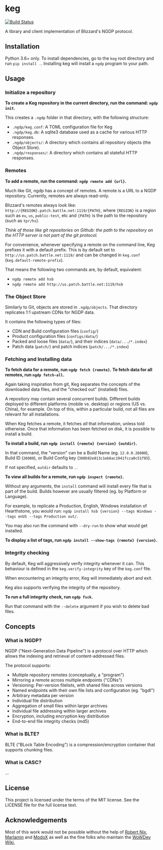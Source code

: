 # keg
[![Build Status](https://api.travis-ci.org/HearthSim/keg.svg?branch=master)](https://travis-ci.org/HearthSim/keg)

A library and client implementation of Blizzard's NGDP protocol.


## Installation

Python 3.6+ only.
To install dependencies, go to the `keg` root directory and run `pip install .`.
Installing keg will install a `ngdp` program to your path.


## Usage

### Initialize a repository

**To create a Keg repository in the current directory, run the command: `ngdp init`.**

This creates a `.ngdp` folder in that directory, with the following structure:
 - `.ngdp/keg.conf`: A TOML configuration file for Keg
 - `.ngdp/keg.db`: A sqlite3 database used as a cache for various HTTP responses.
 - `.ngdp/objects/`: A directory which contains all repository objects (the Object Store).
 - `.ngdp/responses/`: A directory which contains all stateful HTTP responses.


### Remotes

**To add a remote, run the command: `ngdp remote add {url}`.**

Much like Git, ngdp has a concept of remotes.
A remote is a URL to a NGDP repository.  Currently, remotes are always read-only.

Blizzard's remotes always look like: `http://{REGION}.patch.battle.net:1119/{PATH}`,
where `{REGION}` is a region such as `eu`, `us`, `public-test`, etc and `{PATH}`
is the path to the repository (such as `tpr/hs`).

*Think of those like git repositories on Github: the path to the repository on the
HTTP server is not part of the git protocol.*

For convenience, whenever specifying a remote on the command line, Keg prefixes
it with a default prefix. This is by default set to `http://us.patch.battle.net:1119/`
and can be changed in `keg.conf` (`keg.default-remote-prefix`).

That means the following two commands are, by default, equivalent:

- `ngdp remote add hsb`
- `ngdp remote add http://us.patch.battle.net:1119/hsb`


### The Object Store

Similarly to Git, objects are stored in `.ngdp/objects`.
That directory replicates 1:1 upstream CDNs for NGDP data.

It contains the following types of files:

 - CDN and Build configuration files (`config/`)
 - Product configuration files (`configs/data/`)
 - Packed and loose files (`data/`), and their indices (`data/.../*.index`)
 - Patch data (`patch/`) and patch indices (`patch/.../*.index`)


### Fetching and Installing data

**To fetch data for a remote, run `ngdp fetch {remote}`.**
**To fetch data for all remotes, run `ngdp fetch-all`.**

Again taking inspiration from git, Keg separates the concepts of the downloaded
data files, and the "checked out" (installed) files.

A repository may contain several concurrent builds. Different builds deployed to
different platforms (mobile vs. desktop) or regions (US vs. China), for example.
On top of this, within a particular build, not all files are relevant for all
installations.

When Keg fetches a remote, it fetches *all* that information, unless told otherwise.
Once that information has been fetched on disk, it is possible to install a build.

**To install a build, run `ngdp install {remote} {version} {outdir}`.**

In that command, the "version" can be a Build Name (eg. `12.0.0.26080`), Build ID
(`26080`), or Build Config key (`360b92e813c1eb6ac1941fcca0c51f85`).

If not specified, `outdir` defaults to `.`.

**To view all builds for a remote, run `ngdp inspect {remote}`.**

Without any arguments, the `install` command will install every file that is part
of the build. Builds however are usually filtered (eg. by Platform or Language).

For example, to replicate a Production, English, Windows installation of Hearthstone,
you would run: `ngdp install hsb {version} --tags Windows --tags enUS --tags Production out/`.

You may also run the command with `--dry-run` to show what would get installed.

**To display a list of tags, run `ngdp install --show-tags {remote} {version}`.**


### Integrity checking

By default, Keg will aggressively verify integrity whenever it can.
This behaviour is defined in the `keg.verify-integrity` key of the `keg.conf` file.

When encountering an integrity error, Keg will immediately abort and exit.

Keg also supports verifying the integrity of the repository.

**To run a full integrity check, run `ngdp fsck`.**

Run that command with the `--delete` argument if you wish to delete bad files.


## Concepts

### What is NGDP?

NGDP ("Next-Generation Data Pipeline") is a protocol over HTTP which allows the
indexing and retrieval of content-addressed files.

The protocol supports:
 - Multiple repository remotes (conceptually, a "program")
 - Mirroring a remote across multiple endpoints ("CDNs")
 - Versioning: Per-version filelists, with shared files across versions
 - Named endpoints with their own file lists and configuration (eg. "bgdl")
 - Arbitrary metadata per version
 - Individual file distribution
 - Aggregation of small files within larger archives
 - Individual file addressing within larger archives
 - Encryption, including encryption key distribution
 - End-to-end file integrity checks (md5)


### What is BLTE?

BLTE ("BLock Table Encoding") is a compression/encryption container that
supports chunking files.


### What is CASC?

...


## License

This project is licensed under the terms of the MIT license.
See the LICENSE file for the full license text.


## Acknowledgements

Most of this work would not be possible without the help of
[Robert Nix](https://twitter.com/mischanix), [Marlamin](https://twitter.com/Marlamin)
and [ModoX](https://github.com/mdX7/) as well as the fine folks who maintain
the [WoWDev Wiki](https://wowdev.wiki/),
